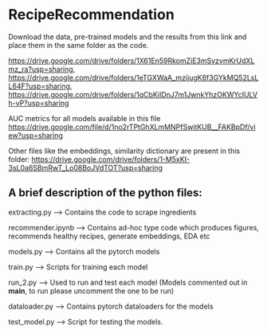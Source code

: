 # RecipeRecommendation

Download the data, pre-trained models and the results from this link and place them in the same folder as the code.

https://drive.google.com/drive/folders/1X61En59RkomZiE3mSvzvmKrUdXLmz_ra?usp=sharing, 
https://drive.google.com/drive/folders/1eTGXWaA_mzijugK6f3GYkMQ52LsLL64F?usp=sharing, 
https://drive.google.com/drive/folders/1qCbKiIDnJ7m1JwnkYhzOKWYcIULVh-vP?usp=sharing

AUC metrics for all models available in this file
https://drive.google.com/file/d/1no2rTPtGhXLmMNPfSwitKUB__FAKBpDf/view?usp=sharing

Other files like the embeddings, similarity dictionary are present in this folder:
https://drive.google.com/drive/folders/1-M5xKI-3sL0a6SBmRwT_Lo08BoJVdTOT?usp=sharing

## A brief description of the python files:

extracting.py --> Contains the code to scrape ingredients

recommender.ipynb --> Contains ad-hoc type code which produces figures, recommends healthy recipes, generate embeddings, EDA etc



models.py --> Contains all the pytorch models

train.py --> Scripts for training each model

run_2.py --> Used to run and test each model (Models commented out in __main__, to run please uncomment the one to be run)

dataloader.py --> Contains pytorch dataloaders for the models

test_model.py --> Script for testing the models.


